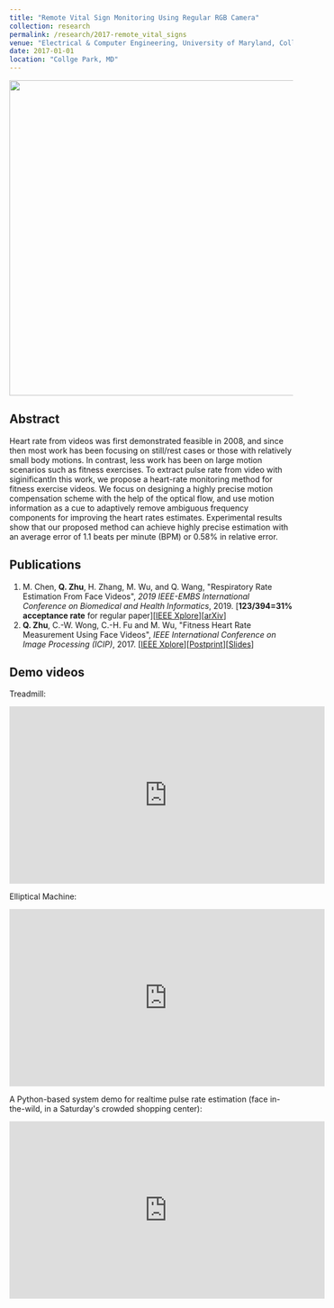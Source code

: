 ```yaml
---
title: "Remote Vital Sign Monitoring Using Regular RGB Camera"
collection: research
permalink: /research/2017-remote_vital_signs
venue: "Electrical & Computer Engineering, University of Maryland, Collge Park"
date: 2017-01-01
location: "Collge Park, MD"
---
```


<img src="http://zhuqiangumd.github.io/images/rPPG_sysdiag.png" width="560">

Abstract
---------
Heart rate from videos was first demonstrated feasible in 2008, and since then most work has been focusing on still/rest cases or those with relatively small body motions. In contrast, less work has been on large motion scenarios such as fitness exercises. To extract pulse rate from video with siginificantIn this work, we propose a heart-rate monitoring method for fitness exercise videos. We focus on designing a highly precise motion compensation scheme with the help of the optical flow, and use motion information as a cue to adaptively remove ambiguous frequency components for improving the heart rates estimates. Experimental results show that our proposed method can achieve highly precise estimation with an average error of 1.1 beats per minute (BPM) or 0.58% in relative error.

Publications
---------
1. M. Chen, **Q. Zhu**, H. Zhang, M. Wu, and Q. Wang, "Respiratory Rate Estimation From Face Videos", *2019 IEEE-EMBS International Conference on Biomedical and Health Informatics*, 2019. [**123/394=31% acceptance rate** for regular paper][[IEEE Xplore](https://ieeexplore.ieee.org/document/8834499)][[arXiv](https://arxiv.org/abs/1909.03503)]
1. **Q. Zhu**, C.-W. Wong, C.-H. Fu and M. Wu, "Fitness Heart Rate Measurement Using Face Videos", *IEEE International Conference on Image Processing (ICIP)*, 2017. [[IEEE Xplore](https://ieeexplore.ieee.org/document/8296632)][[Postprint](https://people.engr.ncsu.edu/cwong9/docs/hr_icip2017.pdf)][[Slides](https://sigport.org/documents/fitness-heart-rate-measurement-using-face-videos)]

Demo videos
---------
Treadmill:
<iframe width="560" height="315" src="https://www.youtube.com/watch?v=7kSvpy-tc2g&list=UUM07oUyKcuUG2vwt4s9xEJA&index=1" frameborder="0" allow="autoplay; encrypted-media" allowfullscreen></iframe>       

Elliptical Machine:
<iframe width="560" height="315" src="https://www.youtube.com/watch?v=WVBD4srQduE&list=UUM07oUyKcuUG2vwt4s9xEJA&index=2" frameborder="0" allow="autoplay; encrypted-media" allowfullscreen></iframe>  

A Python-based system demo for realtime pulse rate estimation (face in-the-wild, in a Saturday's crowded shopping center):
<iframe width="560" height="315" src="https://www.youtube.com/embed/JVhUm3IrrnQ" frameborder="0" allow="autoplay; encrypted-media" allowfullscreen></iframe>  

